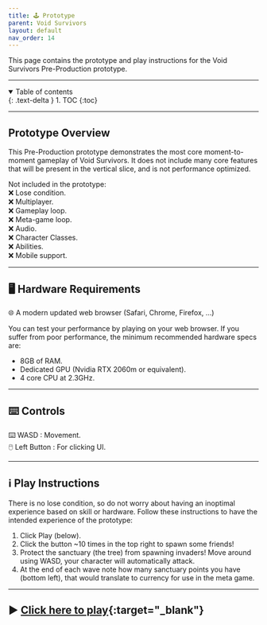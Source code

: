 ```yaml
---
title: 🕹️ Prototype
parent: Void Survivors
layout: default
nav_order: 14
---
```


This page contains the prototype and play instructions for the Void Survivors Pre-Production prototype.

----

<details open markdown="block">
  <summary>
    Table of contents
  </summary>
  {: .text-delta }
1. TOC
{:toc}
</details>

----

## Prototype Overview
This Pre-Production prototype demonstrates the most core moment-to-moment gameplay of Void Survivors. It does not include many core features that will be present in the vertical slice, and is not performance optimized.

Not included in the prototype:\
❌ Lose condition.\
❌ Multiplayer.\
❌ Gameplay loop.\
❌ Meta-game loop.\
❌ Audio.\
❌ Character Classes.\
❌ Abilities.\
❌ Mobile support.

----

## 🖥️ Hardware Requirements
🌐 A modern updated web browser (Safari, Chrome, Firefox, ...)

You can test your performance by playing on your web browser. If you suffer from poor performance, the minimum recommended hardware specs are:
* 8GB of RAM.
* Dedicated GPU (Nvidia RTX 2060m or equivalent).
* 4 core CPU at 2.3GHz.

----

## ⌨️ Controls
⌨️ WASD : Movement.\
🖱️ Left Button : For clicking UI.

----

## ℹ️ Play Instructions
There is no lose condition, so do not worry about having an inoptimal experience based on skill or hardware. Follow these instructions to have the intended experience of the prototype:
1. Click Play (below).
2. Click the button ~10 times in the top right to spawn some friends! 
3. Protect the sanctuary (the tree) from spawning invaders! Move around using WASD, your character will automatically attack.
4. At the end of each wave note how many sanctuary points you have (bottom left), that would translate to currency for use in the meta game.

----

## ▶️ [Click here to play](build/index.html){:target="_blank"}










